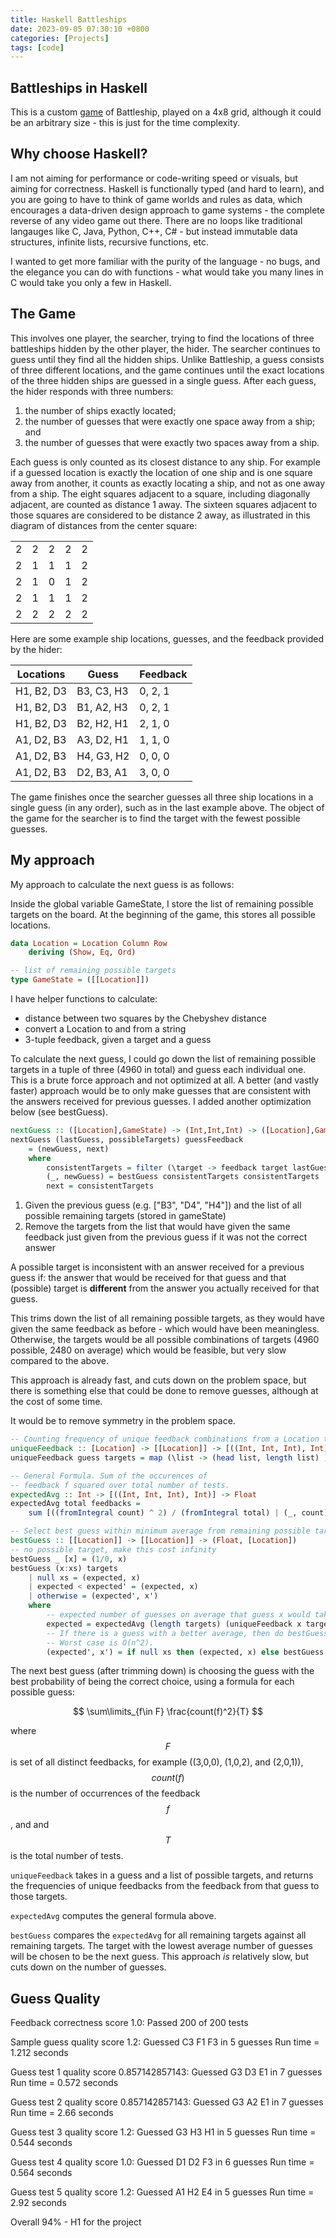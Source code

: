 ```yaml
---
title: Haskell Battleships
date: 2023-09-05 07:30:10 +0800
categories: [Projects]
tags: [code]
---
```

<link rel="stylesheet" href="{{ site.baseurl }}/assets/css/adds.css">

<script src="https://polyfill.io/v3/polyfill.min.js?features=es6"></script>
<script id="MathJax-script" async src="https://cdn.jsdelivr.net/npm/mathjax@3/es5/tex-mml-chtml.js"></script>

## Battleships in Haskell

This is a custom [game](https://en.wikipedia.org/wiki/Battleship_(game)) of Battleship, played on a 4x8 grid, although it could be an arbitrary size - this is just for the time complexity. 

## Why choose Haskell?

I am not aiming for performance or code-writing speed or visuals, but aiming for correctness. Haskell is functionally typed (and hard to learn), and you are going to have to think of game worlds and rules as data, which encourages a data-driven design approach to game systems - the complete reverse of any video game out there. There are no loops like traditional langauges like C, Java, Python, C++, C# - but instead immutable data structures, infinite lists, recursive functions, etc.

I wanted to get more familiar with the purity of the language - no bugs, and the elegance you can do with functions - what would take you many lines in C would take you only a few in Haskell.

## The Game

This involves one player, the searcher, trying to find the locations of three battleships hidden by the other player, the hider. The searcher continues to guess until they find all the hidden ships. Unlike Battleship, a guess consists of three different locations, and the game continues until the exact locations of the three hidden ships are guessed in a single guess. After each guess, the hider responds with three numbers: 

1.  the number of ships exactly located;
2.  the number of guesses that were exactly one space away from a ship; and
3.  the number of guesses that were exactly two spaces away from a ship.

Each guess is only counted as its closest distance to any ship. For example if a guessed location is exactly the location of one ship and is one square away from another, it counts as exactly locating a ship, and not as one away from a ship. The eight squares adjacent to a square, including diagonally adjacent, are counted as distance 1 away. The sixteen squares adjacent to those squares are considered to be distance 2 away, as illustrated in this diagram of distances from the center square: 

||||||
|---|---|---|---|---|
| 2 | 2 | 2 | 2 | 2 |
| 2 | 1 | 1 | 1 | 2 |
| 2 | 1 | 0 | 1 | 2 |
| 2 | 1 | 1 | 1 | 2 |
| 2 | 2 | 2 | 2 | 2 |

Here are some example ship locations, guesses, and the feedback provided by the hider:
 
Locations	| Guess	| Feedback
|---|---|---|
H1, B2, D3	| B3, C3, H3	| 0, 2, 1
H1, B2, D3	| B1, A2, H3	| 0, 2, 1
H1, B2, D3	| B2, H2, H1	| 2, 1, 0
A1, D2, B3	| A3, D2, H1	| 1, 1, 0
A1, D2, B3	| H4, G3, H2	| 0, 0, 0
A1, D2, B3	| D2, B3, A1	| 3, 0, 0 

The game finishes once the searcher guesses all three ship locations in a single guess (in any order), such as in the last example above. The object of the game for the searcher is to find the target with the fewest possible guesses.

## My approach

My approach to calculate the next guess is as follows:

Inside the global variable GameState, I store the list of remaining possible targets on the board. At the beginning of the game, this stores all possible locations.

```haskell
data Location = Location Column Row
    deriving (Show, Eq, Ord)

-- list of remaining possible targets
type GameState = ([[Location]])
```

I have helper functions to calculate:

- distance between two squares by the Chebyshev distance
- convert a Location to and from a string
- 3-tuple feedback, given a target and a guess

To calculate the next guess, I could go down the list of remaining possible targets in a tuple of three (4960 in total) and guess each individual one. This is a brute force approach and not optimized at all. A better (and vastly faster) approach would be to only make guesses that are consistent with the answers received for previous guesses. I added another optimization below (see bestGuess).

```haskell
nextGuess :: ([Location],GameState) -> (Int,Int,Int) -> ([Location],GameState)
nextGuess (lastGuess, possibleTargets) guessFeedback
    = (newGuess, next)
    where
        consistentTargets = filter (\target -> feedback target lastGuess == guessFeedback) possibleTargets
        (_, newGuess) = bestGuess consistentTargets consistentTargets
        next = consistentTargets
```

1. Given the previous guess (e.g. ["B3", "D4", "H4"]) and the list of all possible remaining targets (stored in gameState)
2. Remove the targets from the list that would have given the same feedback just given from the previous guess if it was not the correct answer

A possible target is inconsistent with an answer received for a previous guess if: the answer that would be received for that guess and that (possible) target is **different** from the answer you actually received for that guess.

This trims down the list of all remaining possible targets, as they would have given the same feedback as before - which would have been meaningless. Otherwise, the targets would be all possible combinations of targets (4960 possible, 2480 on average) which would be feasible, but very slow compared to the above.

This approach is already fast, and cuts down on the problem space, but there is something else that could be done to remove guesses, although at the cost of some time.

It would be to remove symmetry in the problem space.

```haskell
-- Counting frequency of unique feedback combinations from a Location to other Locations
uniqueFeedback :: [Location] -> [[Location]] -> [((Int, Int, Int), Int)]
uniqueFeedback guess targets = map (\list -> (head list, length list) ) . group . sort $ [feedback target guess | target <- targets]

-- General Formula. Sum of the occurences of 
-- feedback f squared over total number of tests.
expectedAvg :: Int -> [((Int, Int, Int), Int)] -> Float
expectedAvg total feedbacks =
    sum [((fromIntegral count) ^ 2) / (fromIntegral total) | (_, count) <- feedbacks]

-- Select best guess within minimum average from remaining possible targets
bestGuess :: [[Location]] -> [[Location]] -> (Float, [Location])
-- no possible target, make this cost infinity
bestGuess _ [x] = (1/0, x)
bestGuess (x:xs) targets
    | null xs = (expected, x)
    | expected < expected' = (expected, x)
    | otherwise = (expected', x')
    where
        -- expected number of guesses on average that guess x would take.
        expected = expectedAvg (length targets) (uniqueFeedback x targets)
        -- If there is a guess with a better average, then do bestGuess again.
        -- Worst case is O(n^2).
        (expected', x') = if null xs then (expected, x) else bestGuess xs targets

```

The next best guess (after trimming down) is choosing the guess with the best probability of being the correct choice, using a formula for each possible guess:

$$
\sum\limits_{f\in F} \frac{count(f)^2}{T}
$$

where $$F$$ is set of all distinct feedbacks, for example ((3,0,0), (1,0,2), and (2,0,1)), $$count(f)$$ is the number of occurrences of the feedback $$f$$, and and $$T$$ is the total number of tests.

`uniqueFeedback` takes in a guess and a list of possible targets, and returns the frequencies of unique feedbacks from the feedback from that guess to those targets.

`expectedAvg` computes the general formula above.

`bestGuess` compares the `expectedAvg` for all remaining targets against all remaining targets. The target with the lowest average number of guesses will be chosen to be the next guess. This approach *is* relatively slow, but cuts down on the number of guesses.

## Guess Quality

Feedback correctness score 1.0: Passed 200 of 200 tests

Sample guess quality score 1.2: Guessed C3 F1 F3 in 5 guesses Run time = 1.212 seconds

Guess test 1 quality score 0.857142857143: Guessed G3 D3 E1 in 7 guesses Run time = 0.572 seconds

Guess test 2 quality score 0.857142857143: Guessed G3 A2 E1 in 7 guesses Run time = 2.66 seconds

Guess test 3 quality score 1.2: Guessed G3 H3 H1 in 5 guesses Run time = 0.544 seconds

Guess test 4 quality score 1.0: Guessed D1 D2 F3 in 6 guesses Run time = 0.564 seconds

Guess test 5 quality score 1.2: Guessed A1 H2 E4 in 5 guesses Run time = 2.92 seconds

Overall 94% - H1 for the project
